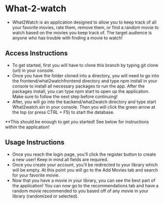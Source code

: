 # What-2-watch
- What2Watch is an application designed to allow you to keep track of all your favorite movies, rate them, remove them, or find a random movie to watch based on the movies you keep track of. The target audience is anyone who has trouble with finding a movie to watch!
## Access Instructions

- To get started, first you will have to clone this branch by typing git clone (url) in your console.
- Once you have the folder cloned into a directory, you will need to go into the frontend/what2watchfrontend directory and type
npm install in your console to install all necessary packages to run the app. After the packages install, you can type npm start to open up the application. Make sure to follow the next step before continuing!
- After, you will go into the backend/what2watch directory and type start What2watch.sln in your console. Then you will click the green arrow at the top (or press CTRL + F5) to start the database.

**This should be enough to get you started! See below for instructions within the application!

## Usage Instructions

- Once you reach the login page, you'll click the register button to create a new user! Keep in mind all fields are required.
- Once you create your account, you'll be redirected to your library which will be empty. At this point you will go to the Add Movies tab and search for your favorite movie. 
- Now that you have a movie in your library, you can see the best part of the application! You can now go to the recommendations tab and have a random movie recommended to you based off of any movie in your library (randomized or selected).